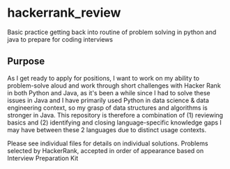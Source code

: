 # hackerrank_review
Basic practice getting back into routine of problem solving in python and java to prepare for coding interviews

## Purpose
As I get ready to apply for positions, I want to work on my ability to problem-solve aloud and work through short challenges with Hacker Rank in both Python and Java, as it's been a while since I had to solve these issues in Java and I have primarily used Python in data science & data engineering context, so my grasp of data structures and algorithms is stronger in Java. This repository is therefore a combination of (1) reviewing basics and (2) identifying and closing language-specific knowledge gaps I may have between these 2 languages due to distinct usage contexts.

Please see individual files for details on individual solutions. Problems selected by HackerRank, accepted in order of appearance based on Interview Preparation Kit

